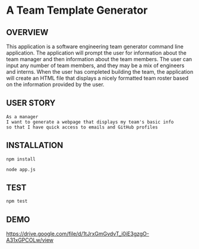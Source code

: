 # A Team Template Generator

## OVERVIEW

This application is a software engineering team generator command line application. The application will prompt the user for information about the team manager and then information about the team members. The user can input any number of team members, and they may be a mix of engineers and interns. When the user has completed building the team, the application will create an HTML file that displays a nicely formatted team roster based on the information provided by the user.

## USER STORY
```
As a manager
I want to generate a webpage that displays my team's basic info
so that I have quick access to emails and GitHub profiles
```

## INSTALLATION
```
npm install
```
```
node app.js
```

## TEST
```
npm test
```

## DEMO

https://drive.google.com/file/d/1tJrxGmGvdvT_i0iE3gzgO-A31xGPCOLw/view